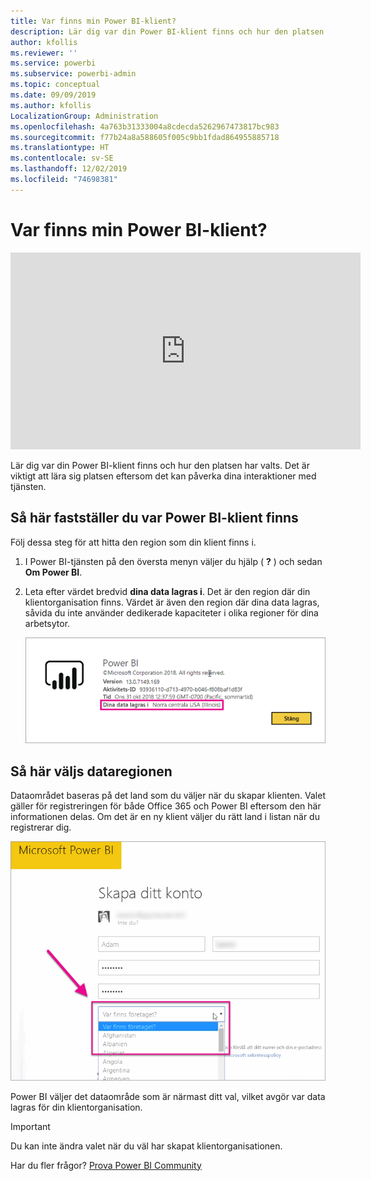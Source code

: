 ```yaml
---
title: Var finns min Power BI-klient?
description: Lär dig var din Power BI-klient finns och hur den platsen har valts. Det här är viktigt att lära sig eftersom det kan påverka dina interaktioner med tjänsten.
author: kfollis
ms.reviewer: ''
ms.service: powerbi
ms.subservice: powerbi-admin
ms.topic: conceptual
ms.date: 09/09/2019
ms.author: kfollis
LocalizationGroup: Administration
ms.openlocfilehash: 4a763b31333004a8cdecda5262967473817bc983
ms.sourcegitcommit: f77b24a8a588605f005c9bb1fdad864955885718
ms.translationtype: HT
ms.contentlocale: sv-SE
ms.lasthandoff: 12/02/2019
ms.locfileid: "74698381"
---
```

# <a name="where-is-my-power-bi-tenant-located"></a>Var finns min Power BI-klient?

<iframe width="560" height="315" src="https://www.youtube.com/embed/0fOxaHJPvdM?showinfo=0" frameborder="0" allowfullscreen></iframe>

Lär dig var din Power BI-klient finns och hur den platsen har valts. Det är viktigt att lära sig platsen eftersom det kan påverka dina interaktioner med tjänsten.

## <a name="how-to-determine-where-your-power-bi-tenant-is-located"></a>Så här fastställer du var Power BI-klient finns

Följ dessa steg för att hitta den region som din klient finns i.

1. I Power BI-tjänsten på den översta menyn väljer du hjälp ( **?** ) och sedan **Om Power BI**.

1. Leta efter värdet bredvid **dina data lagras i**. Det är den region där din klientorganisation finns. Värdet är även den region där dina data lagras, såvida du inte använder dedikerade kapaciteter i olika regioner för dina arbetsytor.

    ![Dataområde](media/service-admin-where-is-my-tenant-located/power-bi-data-region.png)

## <a name="how-the-data-region-is-selected"></a>Så här väljs dataregionen

Dataområdet baseras på det land som du väljer när du skapar klienten. Valet gäller för registreringen för både Office 365 och Power BI eftersom den här informationen delas. Om det är en ny klient väljer du rätt land i listan när du registrerar dig.

![Val av land](media/service-admin-where-is-my-tenant-located/sign-up-country-selection.png)

Power BI väljer det dataområde som är närmast ditt val, vilket avgör var data lagras för din klientorganisation.

> [!IMPORTANT]
> Du kan inte ändra valet när du väl har skapat klientorganisationen.

Har du fler frågor? [Prova Power BI Community](https://community.powerbi.com/)

